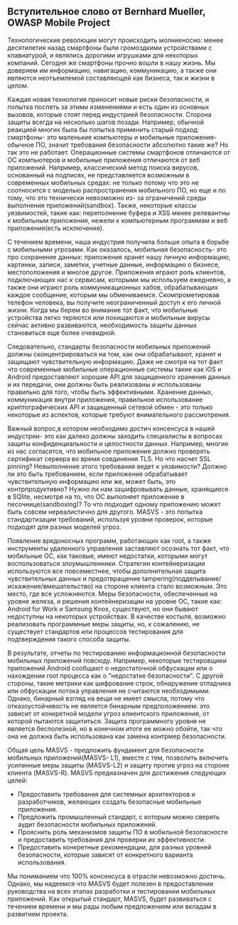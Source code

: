 ## Вступительное слово от Bernhard Mueller, OWASP Mobile Project  

Технологические революции могут происходить молниеносно: менее десятилетия назад смартфоны были громоздкими устройствами с клавиатурой, и являлись дорогими игрушками для некоторых компаний. Сегодня же смартфоны прочно вошли в нашу жизнь. Мы доверяем им информацию, навигацию, коммуникацию, а также они являются неотъемлемой составляющей как бизнеса, так и жизни в целом.

Каждая новая технология приносит новые риски безопасности, и попытка поспеть за этими изменениями и есть один из основных вызовов, которые стоят перед индустрией безопасности. Сторона защиты всегда на несколько шагов позади. Например, обычной реакцией многих была бы попытка применить старый подход: смартфоны- это маленькие компьютеры и мобильные приложения- обычное ПО, значит требования безопасности абсолютно такие же? Но так это не работает. Операционные системы смартфонов отличаются от ОС компьютеров и мобильные приложения отличаются от веб приложений. Например, классический метод поиска вирусов, основанный на подписях, не представляется возможным в современных мобильных средах: не только потому что это не соотносится с моделью распространения мобильного ПО, но еще и по тому, что это технически невозможно из- за ограничений среды выполнения приложений(sandbox). Также, некоторые классы уязвимостей, такие как: переполнение буфера и XSS менее релевантны к мобильным приложения, нежели к компьютерным программам и веб приложения(есть исключения).

C течением времени, наша индустрия получила больше опыта в борьбе с мобильными угрозами. Как оказалось, мобильная безопасность- это про сохранение данных: приложения хранят нашу личную информацию, картинки, записи, заметки, учетные данные, информацию о бизнесе, местоположения и многое другое. Приложения играют роль клиентов, подключающих нас к сервисам, которыми мы используем ежедневно, а также они играют роль коммуникационных хабов, обрабатывающих каждое сообщение, которым мы обмениваемся. Скомпрометировав телефон человека, вы получите неограниченный доступ к его личной жизни. Когда мы берем во внимание тот факт, что мобильные устройства легко теряются или похищаются и мобильные вирусы сейчас активно развиваются, необходимость защиты данных становиться еще более очевидной. 

Следовательно, стандарты безопасности мобильных приложений должны сконцентрироваться на том, как они обрабатывают, хранят и защищают чувствительную информацию. Даже не смотря на тот факт что современные мобильные операционные системы такие как iOS и Android предоставляют хорошие API для защищенного хранения данных и их передачи, они должны быть реализованы и использованы правильно для того, чтобы быть эффективными. Хранение данных, коммуникация внутри приложения, правильное использование криптографических API и защищенный сетевой обмен - это только некоторые из аспектов, которые требуют внимательного рассмотрения. 

Важный вопрос,в котором необходимо достич консенсуса в нашей индустрии- это как далеко должны заходить специалисты в вопросах защиты конфиденциальности и целостности данных. Например, многие из нас согласятся, что мобильное приложение должно проверять сертификат сервера во время соединения TLS. Но что насчет SSL pinning? Невыполнение этого требования ведет к уязвимости? Должно ли это быть требованием, если приложение обрабатывает чувствительную информацию или же, может быть, это контрпродуктивно? Нужно ли нам зашифровывать данные, хранящиеся в SQlite, несмотря на то, что ОС выполняет приложение в песочнице(sandboxing)? То что подходит одному приложению может быть совсем нереалистично для другого. MASVS - это попытка стандартизации требований, используя уровни проверок, которые подходят для разных моделей угроз. 


Появление вредоносных программ, работающих как root, а также инструменты удаленного управления заставляют осознать тот факт, что мобильные ОС, как таковые, имеют недостатки, которыми могут воспользоваться злоумышленники. Стратегии контейнеризации используются все повсеместнее, чтобы дополнительная защита чувствительных данных и предотвращение tampering(подделывание/искажение/вмешательство) на стороне клиента стало возможным. Это место, где все усложняются. Меры безопасности, обеспеченные на уровне железа, и решения контейнеризации на уровне ОС, такие как: Android for Work и Samsung Knox, существуют, но они бывают недоступны на некоторых устройствах. В качестве костыля, возможно реализовать программные меры защиты, но, к сожалению, не существует стандартов или процессов тестирования для подтверждения такого способа защиты. 

В результате, отчеты по тестированию информационной безопасности мобильных приложений повсюду. Например, некоторые тестировщики приложений Android сообщают о недостаточной обфускации или о нахождении root процесса как о "недостатке безопасности". С другой стороны, такие метрики как шифрование строк, обнаружение отладчика или обфускации потока управления не считаются необходимыми. Однако, бинарный взгляд на вещи не имеет смысла, потому что отказоустойчивость не является бинарным предположением: это зависит от конкретной модели угроз клиентского приложения, от которой пытаются защититься. Защита программного уровня не является бесполезной, но в конечном итоге ее можно обойти, так что она не должна быть использована как замена контрмер безопасности. 

Общая цель MASVS - предложить фундамент для безопасности мобильных приложений(MASVS- L1), вместе с тем, позволить включить усиленные меры защиты (MASVS-L2) и защиту против угроз на стороне клиента (MASVS-R). MASVS предназначен для достижения следующих целей: 

* Предоставить требования для системных архитекторов и разработчиков, желающих создать безопасные мобильные приложения. 
* Предложить промышленный стандарт, с которым можно сверять аудит безопасности мобильных приложений. 
* Прояснить роль механизмов защиты ПО в мобильной безопасности и предоставить требования для проверки их эффективности. 
* Предоставить конкретные рекомендации, для разных уровней безопасности, которые зависят от конкретного варианта использования. 

Мы пониманием что 100% консенсуса в отрасли невозможно достичь. Однако, мы надеемся что MASVS будет полезен в предоставлении руководства на всех этапах разработки и тестировании мобильных приложений. Как открытый стандарт, MASVS, будет развиваться с течением времени и мы рады любым предложениям или вкладам в развитием проекта. 